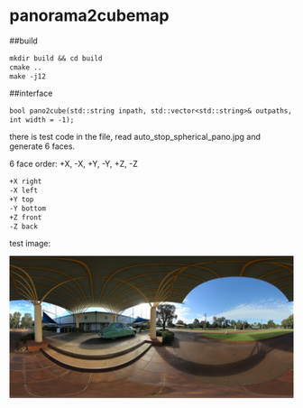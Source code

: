 # panorama2cubemap

##build

    mkdir build && cd build
    cmake ..
    make -j12


##interface

    bool pano2cube(std::string inpath, std::vector<std::string>& outpaths, int width = -1);

there is test code in the file, read auto_stop_spherical_pano.jpg and generate 6 faces.

6 face order: +X, -X, +Y, -Y, +Z, -Z

    +X right
    -X left
    +Y top 
    -Y bottom
    +Z front
    -Z back


test image:

<img src="src/auto_stop_spherical_pano.jpg"/>


